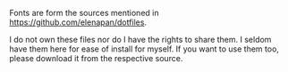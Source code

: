 Fonts are form the sources mentioned in https://github.com/elenapan/dotfiles.

I do not own these files nor do I have the rights to share them. I seldom have them here for ease of install for myself. If you want to use them too, please download it from the respective source.